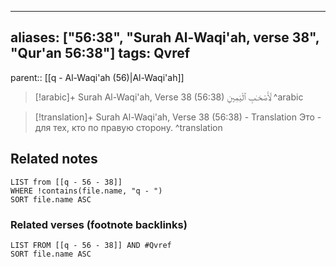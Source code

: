 
---
aliases: ["56:38", "Surah Al-Waqi'ah, verse 38", "Qur'an 56:38"]
tags: Qvref
---

parent:: [[q - Al-Waqi'ah (56)|Al-Waqi'ah]]

> [!arabic]+ Surah Al-Waqi'ah, Verse 38 (56:38)
> <span class="quran-arabic">لِّأَصْحَـٰبِ ٱلْيَمِينِ</span>
^arabic

> [!translation]+ Surah Al-Waqi'ah, Verse 38 (56:38) - Translation
> Это - для тех, кто по правую сторону.
^translation



## Related notes
```dataview
LIST from [[q - 56 - 38]]
WHERE !contains(file.name, "q - ")
SORT file.name ASC
```

### Related verses (footnote backlinks)
```dataview
LIST FROM [[q - 56 - 38]] AND #Qvref
SORT file.name ASC
```

